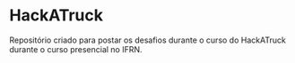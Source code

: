 # HackATruck
Repositório criado para postar os desafios durante o curso do HackATruck durante o curso presencial no IFRN.
